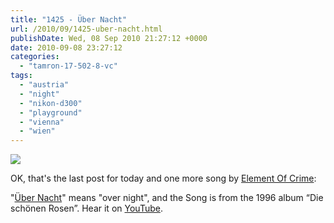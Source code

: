 ```yaml
---
title: "1425 - Über Nacht"
url: /2010/09/1425-uber-nacht.html
publishDate: Wed, 08 Sep 2010 21:27:12 +0000
date: 2010-09-08 23:27:12
categories: 
  - "tamron-17-502-8-vc"
tags: 
  - "austria"
  - "night"
  - "nikon-d300"
  - "playground"
  - "vienna"
  - "wien"
---
```

<a target="_blank" href="https://d25zfm9zpd7gm5.cloudfront.net/1200x1200/2010/20100908_201610_ps.jpg"><img src="https://d25zfm9zpd7gm5.cloudfront.net/0600x0600/2010/20100908_201610_ps.jpg" /></a>

OK, that's the last post for today and one more song by <a target="_blank" href="http://en.wikipedia.org/wiki/Element_of_Crime">Element Of Crime</a>: 

 "<a target="_blank" href="http://www.lyricsmode.com/lyrics/e/element_of_crime/ber_nacht.html">Über Nacht</a>" means "over night", and the Song is from the 1996 album “Die schönen Rosen”. Hear it on <a target="_blank" href="http://www.youtube.com/watch?v=q12Lzl58UiM">YouTube</a>.

